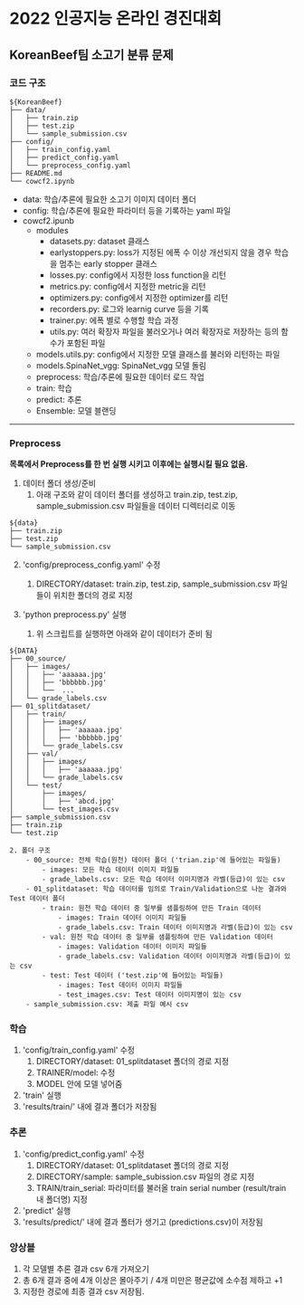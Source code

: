 # 2022 인공지능 온라인 경진대회

## KoreanBeef팀 소고기 분류 문제

### 코드 구조

```
${KoreanBeef}
├── data/
│   ├── train.zip
│   ├── test.zip
│   └── sample_submission.csv
├── config/
│   ├── train_config.yaml
│   ├── predict_config.yaml
│   └── preprocess_config.yaml
├── README.md
└── cowcf2.ipynb
```

- data: 학습/추론에 필요한 소고기 이미지 데이터 폴더
- config: 학습/추론에 필요한 파라미터 등을 기록하는 yaml 파일
- cowcf2.ipunb
  - modules
    - datasets.py: dataset 클래스
    - earlystoppers.py: loss가 지정된 에폭 수 이상 개선되지 않을 경우 학습을 멈추는 early stopper 클래스
    - losses.py: config에서 지정한 loss function을 리턴
    - metrics.py: config에서 지정한 metric을 리턴
    - optimizers.py: config에서 지정한 optimizer를 리턴
    - recorders.py: 로그와 learnig curve 등을 기록
    - trainer.py: 에폭 별로 수행할 학습 과정
    - utils.py: 여러 확장자 파일을 불러오거나 여러 확장자로 저장하는 등의 함수가 포함된 파일
  - models.utils.py: config에서 지정한 모델 클래스를 불러와 리턴하는 파일
  - models.SpinaNet_vgg: SpinaNet_vgg 모델 돌림
  - preprocess: 학습/추론에 필요한 데이터 로드 작업
  - train: 학습
  - predict: 추론
  - Ensemble: 모델 블랜딩

---

### Preprocess

**목록에서 Preprocess를 한 번 실행 시키고 이후에는 실행시킬 필요 없음.**

1. 데이터 폴더 생성/준비
   1. 아래 구조와 같이 데이터 폴더를 생성하고 train.zip, test.zip, sample_submission.csv 파일들을 데이터 디렉터리로 이동

```
${data}
├── train.zip
├── test.zip
└── sample_submission.csv
```

2. 'config/preprocess_config.yaml' 수정

   1. DIRECTORY/dataset: train.zip, test.zip, sample_submission.csv 파일들이 위치한 폴더의 경로 지정

3. 'python preprocess.py' 실행
   1. 위 스크립트를 실행하면 아래와 같이 데이터가 준비 됨

```
${DATA}
├── 00_source/
│   ├── images/
│   │   ├── 'aaaaaa.jpg'
│   │   ├── 'bbbbbb.jpg'
│   │   └──  ...
│   └── grade_labels.csv
├── 01_splitdataset/
│   ├── train/
│   │   ├── images/
│   │   │   ├── 'aaaaaa.jpg'
│   │   │   ├── 'bbbbbb.jpg'
│   │   └── grade_labels.csv
│   ├── val/
│   │   ├── images/
│   │   │   ├── 'aaaaaa.jpg'
│   │   └── grade_labels.csv
│   └── test/
│       ├── images/
│       │   ├── 'abcd.jpg'
│       └── test_images.csv
├── sample_submission.csv
├── train.zip
└── test.zip
```

    2. 폴더 구조
        - 00_source: 전체 학습(원천) 데이터 폴더 ('trian.zip'에 들어있는 파일들)
            - images: 모든 학습 데이터 이미지 파일들
            - grade_labels.csv: 모든 학습 데이터 이미지명과 라벨(등급)이 있는 csv
        - 01_splitdataset: 학습 데이터를 임의로 Train/Validation으로 나눈 결과와 Test 데이터 폴더
            - train: 원천 학습 데이터 중 일부를 샘플링하여 만든 Train 데이터
                - images: Train 데이터 이미지 파일들
                - grade_labels.csv: Train 데이터 이미지명과 라벨(등급)이 있는 csv
            - val: 원천 학습 데이터 중 일부를 샘플링하여 만든 Validation 데이터
                - images: Validation 데이터 이미지 파일들
                - grade_labels.csv: Validation 데이터 이미지명과 라벨(등급)이 있는 csv
            - test: Test 데이터 ('test.zip'에 들어있는 파일들)
                - images: Test 데이터 이미지 파일들
                - test_images.csv: Test 데이터 이미지명이 있는 csv
        - sample_submission.csv: 제출 파일 예시 csv

### 학습

1. 'config/train_config.yaml' 수정
   1. DIRECTORY/dataset: 01_splitdataset 폴더의 경로 지정
   2. TRAINER/model: 수정
   3. MODEL 안에 모델 넣어줌
2. 'train' 실행
3. 'results/train/' 내에 결과 폴더가 저장됨

### 추론

1. 'config/predict_config.yaml' 수정
   1. DIRECTORY/dataset: 01_splitdataset 폴더의 경로 지정
   2. DIRECTORY/sample: sample_subission.csv 파일의 경로 지정
   3. TRAIN/train_serial: 파라미터를 불러올 train serial number (result/train 내 폴더명) 지정
2. 'predict' 실행
3. 'results/predict/' 내에 결과 폴터가 생기고 (predictions.csv)이 저장됨

### 앙상블

1. 각 모델별 추론 결과 csv 6개 가져오기
2. 총 6개 결과 중에 4개 이상은 몰아주기 / 4개 미만은 평균값에 소수점 제하고 +1
3. 지정한 경로에 최종 결과 csv 저장됨.
